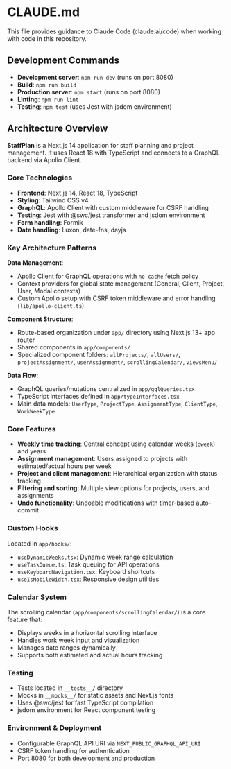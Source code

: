 # CLAUDE.md

This file provides guidance to Claude Code (claude.ai/code) when working with code in this repository.

## Development Commands

- **Development server**: `npm run dev` (runs on port 8080)
- **Build**: `npm run build`
- **Production server**: `npm start` (runs on port 8080)
- **Linting**: `npm run lint`
- **Testing**: `npm test` (uses Jest with jsdom environment)

## Architecture Overview

**StaffPlan** is a Next.js 14 application for staff planning and project management. It uses React 18 with TypeScript and connects to a GraphQL backend via Apollo Client.

### Core Technologies
- **Frontend**: Next.js 14, React 18, TypeScript
- **Styling**: Tailwind CSS v4
- **GraphQL**: Apollo Client with custom middleware for CSRF handling
- **Testing**: Jest with @swc/jest transformer and jsdom environment
- **Form handling**: Formik
- **Date handling**: Luxon, date-fns, dayjs

### Key Architecture Patterns

**Data Management**:
- Apollo Client for GraphQL operations with `no-cache` fetch policy
- Context providers for global state management (General, Client, Project, User, Modal contexts)
- Custom Apollo setup with CSRF token middleware and error handling (`lib/apollo-client.ts`)

**Component Structure**:
- Route-based organization under `app/` directory using Next.js 13+ app router
- Shared components in `app/components/`
- Specialized component folders: `allProjects/`, `allUsers/`, `projectAssignment/`, `userAssignment/`, `scrollingCalendar/`, `viewsMenu/`

**Data Flow**:
- GraphQL queries/mutations centralized in `app/gqlQueries.tsx`
- TypeScript interfaces defined in `app/typeInterfaces.tsx`
- Main data models: `UserType`, `ProjectType`, `AssignmentType`, `ClientType`, `WorkWeekType`

### Core Features
- **Weekly time tracking**: Central concept using calendar weeks (`cweek`) and years
- **Assignment management**: Users assigned to projects with estimated/actual hours per week
- **Project and client management**: Hierarchical organization with status tracking
- **Filtering and sorting**: Multiple view options for projects, users, and assignments
- **Undo functionality**: Undoable modifications with timer-based auto-commit

### Custom Hooks
Located in `app/hooks/`:
- `useDynamicWeeks.tsx`: Dynamic week range calculation
- `useTaskQueue.ts`: Task queuing for API operations
- `useKeyboardNavigation.tsx`: Keyboard shortcuts
- `useIsMobileWidth.tsx`: Responsive design utilities

### Calendar System
The scrolling calendar (`app/components/scrollingCalendar/`) is a core feature that:
- Displays weeks in a horizontal scrolling interface
- Handles work week input and visualization
- Manages date ranges dynamically
- Supports both estimated and actual hours tracking

### Testing
- Tests located in `__tests__/` directory
- Mocks in `__mocks__/` for static assets and Next.js fonts
- Uses @swc/jest for fast TypeScript compilation
- jsdom environment for React component testing

### Environment & Deployment
- Configurable GraphQL API URI via `NEXT_PUBLIC_GRAPHQL_API_URI`
- CSRF token handling for authentication
- Port 8080 for both development and production